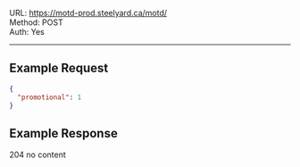 URL: https://motd-prod.steelyard.ca/motd/ \
Method: POST \
Auth: Yes

---

## Example Request
```json
{
  "promotional": 1
}
```

## Example Response
204 no content